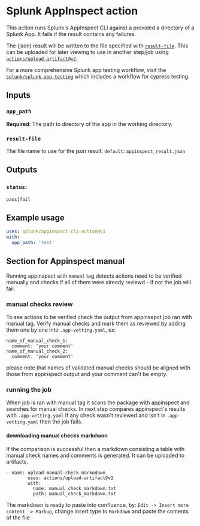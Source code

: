 # Splunk AppInspect action

This action runs Splunk's AppInspect CLI against a provided a directory of a Splunk App. 
It fails if the result contains any failures.

The (json) result will be written to the file specified with [`result-file`](#result-file).
This can be uploaded for later viewing to use in another step/job using [`actions/upload-artifact@v2`](https://github.com/marketplace/actions/upload-a-build-artifact).

For a more comprehensive Splunk app testing workflow, visit the [`splunk/splunk-app-testing`](https://github.com/splunk/splunk-app-testing) which includes a workflow for cypress testing.


## Inputs

### `app_path`

**Required**: The path to directory of the app in the working directory.

### `result-file`
The file name to use for the json result.
`default`: `appinspect_result.json`

## Outputs

### `status`:  

`pass|fail`

## Example usage

```yml
uses: splunk/appinspect-cli-action@v1
with:
  app_path: 'test'
```

## Section for Appinspect manual
Running appinspect with `manual` tag detects actions need to be verified manually and checks if all of them were already reviewd - if not the job will fail.
### manual checks review
To see actions to be verified check the output from appinsepct job ran with manual tag. Verify manual checks and mark them as reviewed by adding them one by one into `.app-vetting.yaml`, ex:
```
name_of_manual_check_1:
  comment: 'your comment'
name_of_manual_check_2:
  comment: 'your comment'
```
please note that names of validated manual checks should be aligned with those from appinspect output and your comment can't be empty.
### running the job
When job is ran with manual tag it scans the package with appinspect and searches for manual checks. In next step compares appinspect's results with `.app-vetting.yaml` if any check wasn't reviewed and isn't in `.app-vetting.yaml` then the job fails.
#### downloading manual checks markdwon
If the comparison is successful then a markdown consisting a table with manual check names and comments is generated. It can be uploaded to artifacts.
```
- name: upload-manual-check-markodown
        uses: actions/upload-artifact@v2
        with:
          name: manual_check_markdown.txt
          path: manual_check_markdown.txt
```
The markdown is ready to paste into confluence, by:
`Edit -> Insert more content -> Markup`, change insert type to `Markdown` and paste the contents of the file